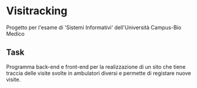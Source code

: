 # Visitracking
Progetto per l'esame di 'Sistemi Informativi' dell'Università Campus-Bio Medico
## Task
Programma back-end e front-end per la realizzazione di un sito che tiene traccia delle visite svolte in ambulatori diversi e permette di registare nuove visite.

